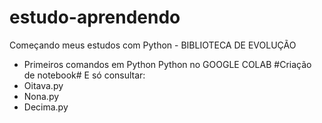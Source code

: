 # estudo-aprendendo
Começando meus estudos com Python  - BIBLIOTECA DE EVOLUÇÃO
- Primeiros comandos em Python
Python no GOOGLE COLAB #Criação de notebook# E só consultar:
- Oitava.py
- Nona.py
- Decima.py
